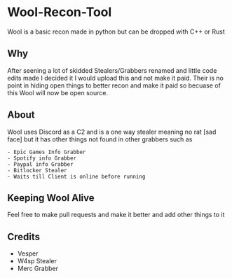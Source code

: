 # Wool-Recon-Tool
Wool is a basic recon made in python but can be dropped with C++ or Rust

## Why
After seening a lot of skidded Stealers/Grabbers renamed and little code edits made I decided it I would upload this and not make it paid. Their is no point in hiding open things to better recon and make it paid so becuase of this Wool will now be open source.

## About 
Wool uses Discord as a C2 and is a one way stealer meaning no rat [sad face] but it has other things not found in other grabbers such as 
```
- Epic Games Info Grabber
- Spotify info Grabber
- Paypal info Grabber
- Bitlocker Stealer
- Waits till Client is online before running
```


## Keeping Wool Alive 
Feel free to make pull requests and make it better and add other things to it 
## Credits 
- Vesper
- W4sp Stealer
- Merc Grabber
